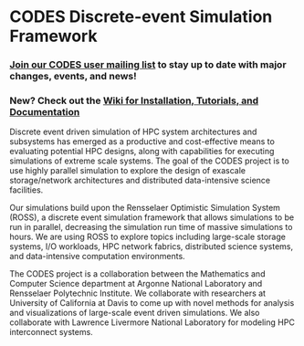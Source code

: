 # CODES Discrete-event Simulation Framework

### [Join our CODES user mailing list](https://mailchi.mp/75d0c8aa42c3/codes-user-group) to stay up to date with major changes, events, and news!

### New? Check out the [Wiki for Installation, Tutorials, and Documentation](https://github.com/codes-org/codes/wiki)

Discrete event driven simulation of HPC system architectures and subsystems has emerged as a productive and cost-effective means to evaluating potential HPC designs, along with capabilities for executing simulations of extreme scale systems. The goal of the CODES project is to use highly parallel simulation to explore the design of exascale storage/network architectures and distributed data-intensive science facilities. 

Our simulations build upon the Rensselaer Optimistic Simulation System (ROSS), a discrete event simulation framework that allows simulations to be run in parallel, decreasing the simulation run time of massive simulations to hours. We are using ROSS to explore topics including large-scale storage systems, I/O workloads, HPC network fabrics, distributed science systems, and data-intensive computation environments.

The CODES project is a collaboration between the Mathematics and Computer Science department at Argonne National Laboratory and Rensselaer Polytechnic Institute. We collaborate with researchers at University of California at Davis to come up with novel methods for analysis and visualizations of large-scale event driven simulations. We also collaborate with Lawrence Livermore National Laboratory for modeling HPC interconnect systems.
